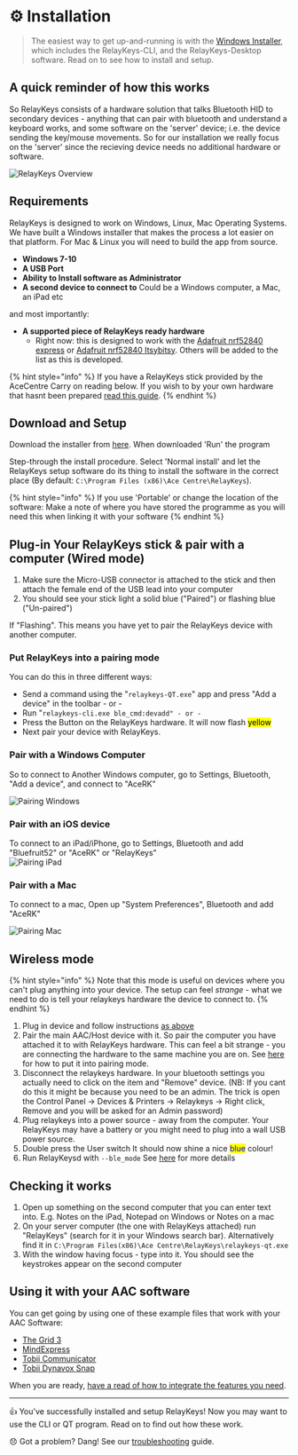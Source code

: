 # ⚙️ Installation

> The easiest way to get up-and-running is with the [Windows Installer](https://github.com/AceCentre/RelayKeys/releases/latest), which includes the RelayKeys-CLI, and the RelayKeys-Desktop software. Read on to see how to install and setup.

## A quick reminder of how this works

So RelayKeys consists of a hardware solution that talks Bluetooth HID to secondary devices - anything that can pair with bluetooth and understand a keyboard works, and some software on the 'server' device; i.e. the device sending the key/mouse movements. So for our installation we really focus on the 'server' since the recieving device needs no additional hardware or software.

![RelayKeys Overview](.gitbook/assets/overview.png)

## Requirements

RelayKeys is designed to work on Windows, Linux, Mac Operating Systems. We have built a Windows installer that makes the process a lot easier on that platform. For Mac & Linux you will need to build the app from source.

* **Windows 7-10**
* **A USB Port**
* **Ability to Install software as Administrator**
* **A second device to connect to** Could be a Windows computer, a Mac, an iPad etc

and most importantly:

* **A supported piece of RelayKeys ready hardware**
  * Right now: this is designed to work with the [Adafruit nrf52840 express](https://www.adafruit.com/product/4062) or [Adafruit nrf52840 Itsybitsy](https://www.adafruit.com/product/4481). Others will be added to the list as this is developed.

{% hint style="info" %}
If you have a RelayKeys stick provided by the AceCentre Carry on reading below. If you wish to by your own hardware that hasnt been prepared [read this guide](developers/supported-boards.md).
{% endhint %}

## Download and Setup

Download the installer from [here](https://github.com/AceCentre/RelayKeys/releases/latest). When downloaded 'Run' the program

Step-through the install procedure. Select 'Normal install' and let the RelayKeys setup software do its thing to install the software in the correct place (By default: `C:\Program Files (x86)\Ace Centre\RelayKeys`).

{% hint style="info" %}
If you use 'Portable' or change the location of the software: Make a note of where you have stored the programme as you will need this when linking it with your software
{% endhint %}

## Plug-in Your RelayKeys stick & pair with a computer (Wired mode)

1. Make sure the Micro-USB connector is attached to the stick and then attach the female end of the USB lead into your computer
2. You should see your stick light a solid blue ("Paired") or flashing blue ("Un-paired")

If "Flashing". This means you have yet to pair the RelayKeys device with another computer.

### Put RelayKeys into a pairing mode

You can do this in three different ways:

* Send a command using the "`relaykeys-QT.exe`" app and press "Add a device" in the toolbar - or -
* Run "`relaykeys-cli.exe ble_cmd:devadd" - or -`
* Press the Button on the RelayKeys hardware. It will now flash <mark style="background-color:yellow;">yellow</mark>
* Next pair your device with RelayKeys.

### Pair with a Windows Computer

So to connect to Another Windows computer, go to Settings, Bluetooth, "Add a device", and connect to "AceRK"

![Pairing Windows](.gitbook/assets/windows-pairing.gif)

### Pair with an iOS device

To connect to an iPad/iPhone, go to Settings, Bluetooth and add "Bluefruit52" or "AceRK" or "RelayKeys"\
![Pairing iPad](.gitbook/assets/ipad-pairing.gif)

### Pair with a Mac

To connect to a mac, Open up "System Preferences", Bluetooth and add "AceRK"

![Pairing Mac](.gitbook/assets/mac-pairing.gif)

## Wireless mode

{% hint style="info" %}
Note that this mode is useful on devices where you can't plug anything into your device. The setup can feel _strange -_ what we need to do is tell your relaykeys hardware the device to connect to.
{% endhint %}

1. Plug in device and follow instructions [as above](installation.md#plug-in-your-relaykeys-stick-and-pair-with-a-computer-wired-mode)
2. Pair the main AAC/Host device with it. So pair the computer you have attached it to with RelayKeys hardware. This can feel a bit strange - you are connecting the hardware to the same machine you are on. See [here](installation.md#undefined-1) for how to put it into pairing mode.
3. Disconnect the relaykeys hardware. In your bluetooth settings you actually need to click on the item and "Remove" device. (NB: If you cant do this it might be because you need to be an admin. The trick is open the Control Panel -> Devices & Printers -> Relaykeys -> Right click, Remove and you will be asked for an Admin password)
4. Plug relaykeys into a power source - away from the computer. Your RelayKeys may have a battery or you might need to plug into a wall USB power source.
5. Double press the User switch It should now shine a nice <mark style="color:blue;">blue</mark> colour!
6. Run RelayKeysd with `--ble_mode` See [here](developers/relaykeys-daemon.md) for more details

## Checking it works

1. Open up something on the second computer that you can enter text into. E.g. Notes on the iPad, Notepad on Windows or Notes on a mac
2. On your server computer (the one with RelayKeys attached) run "RelayKeys" (search for it in your Windows search bar). Alternatively find it in `C:\Program Files(x86)\Ace Centre\RelayKeys\relaykeys-qt.exe`
3. With the window having focus - type into it. You should see the keystrokes appear on the second computer

## Using it with your AAC software

You can get going by using one of these example files that work with your AAC Software:

* [The Grid 3](guides/grid3.md)
* [MindExpress](guides/mindexpress.md)
* [Tobii Communicator](guides/communicator.md)
* [Tobii Dynavox Snap](guides/snap-corefirst.md)

When you are ready, [have a read of how to integrate the features you need](../guides/basic-principles.html).

***

👍 You've successfully installed and setup RelayKeys! Now you may want to use the CLI or QT program. Read on to find out how these work.

😞 Got a problem? Dang! See our [troubleshooting](../getting-started/contributing.md) guide.
